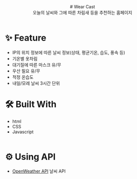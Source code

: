 <div align= "center"># Wear Cast</div>
<div align= "center">오늘의 날씨와 그에 따른 차림새 등을 추천하는 홈페이지</div>
<br/>

# ✨ Feature

- IP의 위치 정보에 따른 날씨 정보(상태, 평균기온, 습도, 풍속 등)
- 기온별 옷차림
- 대기질에 따른 마스크 유/무
- 우산 필요 유/무
- 적정 온습도
- 내일/모레 날씨 3시간 단위
  <br/>

# 🛠️ Built With

- html
- CSS
- Javascript
  <br/>
  <br/>

# ⚙️ Using API

- [OpenWeather API](https://openweathermap.org/) 날씨 API
  <br/>
  <br/>
